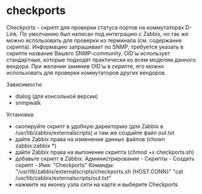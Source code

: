 # checkports

Checkports - скрипт для проверки статуса портов на коммутаторах D-Link. По умолчанию был написан под интеграцию с Zabbix, но так же можно использовать для проверки из терминала (см. содержание скрипта). Информацию запрашивает по SNMP, требуется указать в скрипте название Вашего  SNMP-community. OID'ы использует стандартные, которые подходят практически ко всем моделям данного вендора. При желании заменив OID'ы в скрипте, его можно использовать для проверки коммутаторов других вендоров.

Зависимости:
- dialog (для консольной версии)
- snmpwalk

Установка:
- скопируйте скрипт в удобную директорию (для Zabbix в /usr/lib/zabbix/externalscripts) и там же создайте файл out.txt
- дайте Zabbix права на изменение данных файлов (chown zabbix:zabbix *)
- дайте Zabbix права на выпонение скрипта (chmod +x checkports.sh)
- добавьте скрипт в Zabbix. 
Администрирование - Скрипты - Создать скрипт -
Имя:
"Checkports"
Команды:
"/usr/lib/zabbix/externalscripts/checkports.sh {HOST.CONN}"
"cat /usr/lib/zabbix/externalscripts/out.txt"
- нажмите на иконку узла сети на карте и выберите Checkports
